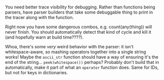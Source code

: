 You need better trace visibility for debugging. Rather than functions being
parsers, have parser builders that take some debuggable thing to print in the
tracer along with the function.

Right now you have some dangerous combos, e.g. count(any(thing)) will never
finish. You should automatically detect that kind of cycle and kill it (and
hopefully warn at build time????).

Whoa, there's some *very* weird behavior with the parser: it isn't
whitespace-aware, so mashing operators together into a single string works!
Maybe the `ascii_str` function should have a way of ensuring it's the end of
the string... `peek(whitespace())` perhaps? Probably don't build that in
automatically, make it part of what an `operator` function does. Same for IDs,
but not for keys in dictionaries.

